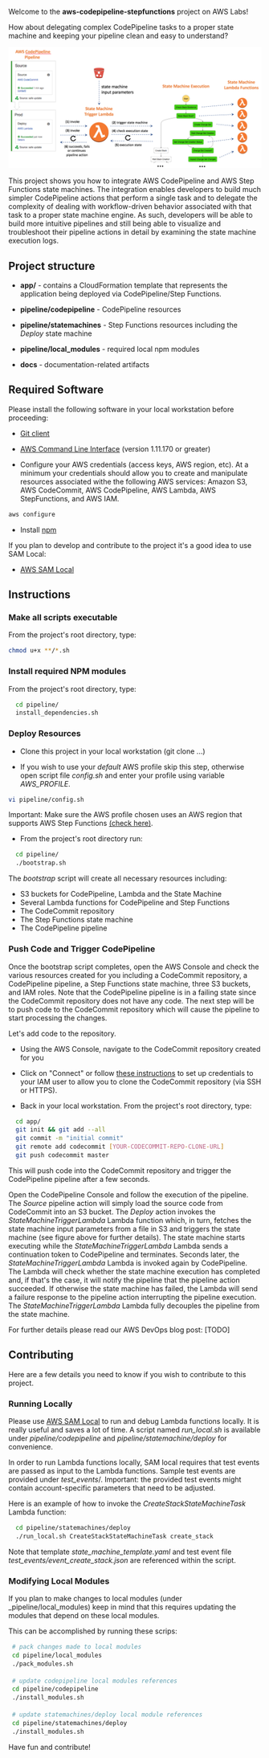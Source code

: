
Welcome to the __aws-codepipeline-stepfunctions__ project on AWS Labs! 

How about delegating complex CodePipeline tasks to a proper state machine and keeping your pipeline clean and easy to understand? 

![approach-overview](pipeline/docs/codepipeline_statemachine.png)

This project shows you how to integrate AWS CodePipeline and AWS Step Functions state machines. The integration enables developers to build much simpler CodePipeline actions that perform a single task and to delegate the complexity of dealing with workflow-driven behavior associated with that task to a proper state machine engine. As such, developers will be able to build more intuitive pipelines and still being able to visualize and troubleshoot their pipeline actions in detail by examining the state machine execution logs.

## Project structure

* __app/__ - contains a CloudFormation template that represents the application being deployed via CodePipeline/Step Functions.

* __pipeline/codepipeline__ - CodePipeline resources

* __pipeline/statemachines__ - Step Functions resources including the _Deploy_ state machine

* __pipeline/local_modules__ - required local npm modules

* __docs__ - documentation-related artifacts

## Required Software

Please install the following software in your local workstation before proceeding:

* [Git client](https://git-scm.com/downloads)

* [AWS Command Line Interface](http://docs.aws.amazon.com/cli/latest/userguide/installing.html) (version 1.11.170 or greater)

* Configure your AWS credentials (access keys, AWS region, etc). At a minimum your credentials should allow you to create and manipulate resources associated withe the following AWS services: Amazon S3, AWS CodeCommit, AWS CodePipeline, AWS Lambda, AWS StepFunctions, and AWS IAM.

```bash
aws configure
```

* Install [npm](https://www.npmjs.com/get-npm)

If you plan to develop and contribute to the project it's a good idea to use SAM Local:

* [AWS SAM Local](https://github.com/awslabs/aws-sam-local)

## Instructions

### Make all scripts executable

From the project's root directory, type:

```bash
chmod u+x **/*.sh
```

### Install required NPM modules

From the project's root directory, type:

```bash
  cd pipeline/
  install_dependencies.sh
```

### Deploy Resources

* Clone this project in your local workstation (git clone ...)

* If you wish to use your _default_ AWS profile skip this step, otherwise open script file _config.sh_ and enter your profile using variable _AWS\_PROFILE_.

```bash
vi pipeline/config.sh
```

Important: Make sure the AWS profile chosen uses an AWS region that supports AWS Step Functions [(check here)](https://aws.amazon.com/about-aws/global-infrastructure/regional-product-services/).

* From the project's root directory run:

```bash
  cd pipeline/
  ./bootstrap.sh
```

The _bootstrap_ script will create all necessary resources including:

* S3 buckets for CodePipeline, Lambda and the State Machine
* Several Lambda functions for CodePipeline and Step Functions 
* The CodeCommit repository
* The Step Functions state machine
* The CodePipeline pipeline

### Push Code and Trigger CodePipeline

Once the bootstrap script completes, open the AWS Console and check the various resources created for you including a CodeCommit repository, a CodePipeline pipeline, a Step Functions state machine, three S3 buckets, and IAM roles. Note that the CodePipeline pipeline is in a failing state since the CodeCommit repository does not have any code. The next step will be to push code to the CodeCommit repository which will cause the pipeline to start processing the changes. 

Let's add code to the repository.

* Using the AWS Console, navigate to the CodeCommit repository created for you

* Click on "Connect" or follow [these instructions](http://docs.aws.amazon.com/codecommit/latest/userguide/how-to-connect.html) to set up credentials to your IAM user to allow you to clone the CodeCommit repository (via SSH or HTTPS). 

* Back in your local workstation. From the project's root directory, type:

```bash
  cd app/
  git init && git add --all
  git commit -m "initial commit"
  git remote add codecommit [YOUR-CODECOMMIT-REPO-CLONE-URL]
  git push codecommit master
```

This will push code into the CodeCommit repository and trigger the CodePipeline pipeline after a few seconds. 

Open the CodePipeline Console and follow the execution of the pipeline. The _Source_ pipeline action will simply load the source code from CodeCommit into an S3 bucket. The _Deploy_ action invokes the _StateMachineTriggerLambda_ Lambda function which, in turn, fetches the state machine input parameters from a file in S3 and triggers the state machine (see figure above for further details). The state machine starts executing while the _StateMachineTriggerLambda_ Lambda sends a continuation token to CodePipeline and terminates. Seconds later, the _StateMachineTriggerLambda_ Lambda is invoked again by CodePipeline. The Lambda will check whether the state machine execution has completed and, if that's the case, it will notify the pipeline that the pipeline action succeeded. If otherwise the state machine has failed, the Lambda will send a failure response to the pipeline action interrupting the pipeline execution. The _StateMachineTriggerLambda_ Lambda fully decouples the pipeline from the state machine.
 
For further details please read our AWS DevOps blog post: [TODO]

## Contributing

Here are a few details you need to know if you wish to contribute to this project.

### Running Locally

Please use [AWS SAM Local](https://github.com/awslabs/aws-sam-local) to run and debug Lambda functions locally. It is really useful and saves a lot of time. A script named _run\_local.sh_ is available under _pipeline/codepipeline_ and _pipeline/statemachine/deploy_ for convenience.

In order to run Lambda functions locally, SAM local requires that test events are passed as input to the Lambda functions. Sample test events are provided under _test\_events_/. Important: the provided test events might contain account-specific parameters that need to be adjusted.

Here is an example of how to invoke the _CreateStackStateMachineTask_ Lambda function:

```bash
  cd pipeline/statemachines/deploy
  ./run_local.sh CreateStackStateMachineTask create_stack
```

Note that template _state\_machine\_template.yaml_ and test event file _test\_events/event\_create\_stack.json_ are referenced within the script.

### Modifying Local Modules

If you plan to make changes to local modules (under _pipeline/local\_modules) keep in mind that this requires updating the modules that depend on these local modules.

This can be accomplished by running these scrips:

```bash
 # pack changes made to local modules
 cd pipeline/local_modules
 ./pack_modules.sh
   
 # update codepipeline local modules references
 cd pipeline/codepipeline
 ./install_modules.sh
   
 # update statemachines/deploy local module references
 cd pipeline/statemachines/deploy
 ./install_modules.sh
```

Have fun and contribute!